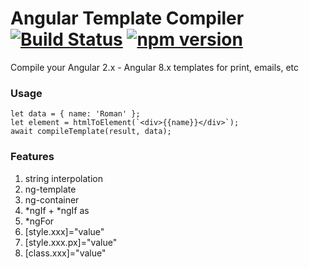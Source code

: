 # Angular Template Compiler [![Build Status](https://travis-ci.org/quanterion/ng-template.svg?branch=master)](https://travis-ci.org/quanterion/ng-template) [![npm version](https://badge.fury.io/js/%40quanterion%2Fng-template.svg)](https://badge.fury.io/js/%40quanterion%2Fng-template)

Compile your Angular 2.x - Angular 8.x templates for print, emails, etc

### Usage

```
let data = { name: 'Roman' };
let element = htmlToElement(`<div>{{name}}</div>`);
await compileTemplate(result, data);
```


### Features

1. string interpolation
1. ng-template
1. ng-container
1. *ngIf + *ngIf as
1. *ngFor
1. [style.xxx]="value"
1. [style.xxx.px]="value"
1. [class.xxx]="value"
